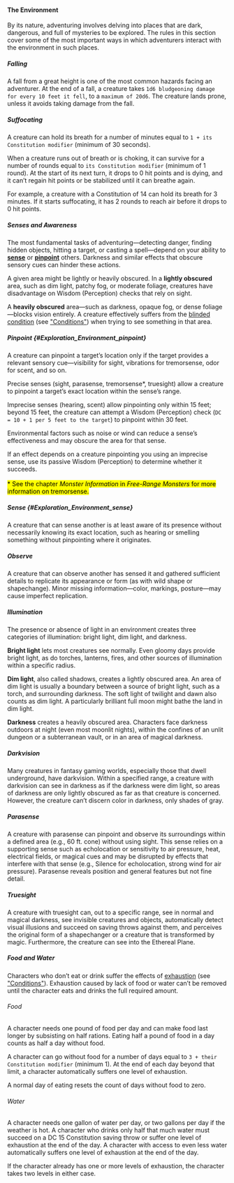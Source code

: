 #### The Environment

By its nature, adventuring involves delving into places that are dark, dangerous, and full of mysteries to be explored.
The rules in this section cover some of the most important ways in which adventurers interact with the environment in such places.

##### Falling

A fall from a great height is one of the most common hazards facing an adventurer.
At the end of a fall, a creature takes `1d6 bludgeoning damage for every 10 feet it fell`, to a `maximum of 20d6`.
The creature lands prone, unless it avoids taking damage from the fall.

##### Suffocating

A creature can hold its breath for a number of minutes equal to `1 + its Constitution modifier` (minimum of 30 seconds).

When a creature runs out of breath or is choking, it can survive for a number of rounds equal to `its Constitution modifier` (minimum of 1 round).
At the start of its next turn, it drops to 0 hit points and is dying, and it can’t regain hit points or be stabilized until it can breathe again.

For example, a creature with a Constitution of 14 can hold its breath for 3 minutes.
If it starts suffocating, it has 2 rounds to reach air before it drops to 0 hit points.

##### Senses and Awareness

The most fundamental tasks of adventuring—detecting danger, finding hidden objects, hitting a target, or casting a spell—depend on your ability to [**sense**](#Exploration_Environment_sense) or [**pinpoint**](#Exploration_Environment_pinpoint) others.
Darkness and similar effects that obscure sensory cues can hinder these actions.

A given area might be lightly or heavily obscured.
In a **lightly obscured** area, such as dim light, patchy fog, or moderate foliage, creatures have disadvantage on Wisdom (Perception) checks that rely on sight.

A **heavily obscured** area—such as darkness, opaque fog, or dense foliage—blocks vision entirely.
A creature effectively suffers from the [blinded condition](#Conditions_blinded) (see ["Conditions"](#Conditions_conditions)) when trying to see something in that area.

##### Pinpoint {#Exploration_Environment_pinpoint}

A creature can pinpoint a target’s location only if the target provides a relevant sensory cue—visibility for sight, vibrations for tremorsense, odor for scent, and so on.

Precise senses (sight, parasense, tremorsense\*, truesight) allow a creature to pinpoint a target’s exact location within the sense’s range.

Imprecise senses (hearing, scent) allow pinpointing only within 15 feet; beyond 15 feet, the creature can attempt a Wisdom (Perception) check (`DC = 10 + 1 per 5 feet to the target`) to pinpoint within 30 feet.

Environmental factors such as noise or wind can reduce a sense’s effectiveness and may obscure the area for that sense.

If an effect depends on a creature pinpointing you using an imprecise sense, use its passive Wisdom (Perception) to determine whether it succeeds.
\
\
<mark>* See the chapter _Monster Information_ in _Free-Range Monsters_ for more information on tremorsense.</mark>

##### Sense {#Exploration_Environment_sense}

A creature that can sense another is at least aware of its presence without necessarily knowing its exact location, such as hearing or smelling something without pinpointing where it originates.

##### Observe

A creature that can observe another has sensed it and gathered sufficient details to replicate its appearance or form (as with wild shape or shapechange).
Minor missing information—color, markings, posture—may cause imperfect replication.

##### Illumination

The presence or absence of light in an environment creates three categories of illumination: bright light, dim light, and darkness.

**Bright light** lets most creatures see normally.
Even gloomy days provide bright light, as do torches, lanterns, fires, and other sources of illumination within a specific radius.

**Dim light**, also called shadows, creates a lightly obscured area.
An area of dim light is usually a boundary between a source of bright light, such as a torch, and surrounding darkness.
The soft light of twilight and dawn also counts as dim light.
A particularly brilliant full moon might bathe the land in dim light.

**Darkness** creates a heavily obscured area.
Characters face darkness outdoors at night (even most moonlit nights), within the confines of an unlit dungeon or a subterranean vault, or in an area of magical darkness.

##### Darkvision

Many creatures in fantasy gaming worlds, especially those that dwell underground, have darkvision.
Within a specified range, a creature with darkvision can see in darkness as if the darkness were dim light, so areas of darkness are only lightly obscured as far as that creature is concerned.
However, the creature can’t discern color in darkness, only shades of gray.

##### Parasense

A creature with parasense can pinpoint and observe its surroundings within a defined area (e.g., 60 ft. cone) without using sight.
This sense relies on a supporting sense such as echolocation or sensitivity to air pressure, heat, electrical fields, or magical cues and may be disrupted by effects that interfere with that sense (e.g., Silence for echolocation, strong wind for air pressure).
Parasense reveals position and general features but not fine detail.

##### Truesight

A creature with truesight can, out to a specific range, see in normal and magical darkness, see invisible creatures and objects, automatically detect visual illusions and succeed on saving throws against them, and perceives the original form of a shapechanger or a creature that is transformed by magic.
Furthermore, the creature can see into the Ethereal Plane.

##### Food and Water

Characters who don’t eat or drink suffer the effects of [exhaustion](#Conditions_exhaustion) (see ["Conditions"](#Conditions_conditions)).
Exhaustion caused by lack of food or water can’t be removed until the character eats and drinks the full required amount.

###### Food

A character needs one pound of food per day and can make food last longer by subsisting on half rations.
Eating half a pound of food in a day counts as half a day without food.

A character can go without food for a number of days equal to `3 + their Constitution modifier` (minimum 1).
At the end of each day beyond that limit, a character automatically suffers one level of exhaustion.

A normal day of eating resets the count of days without food to zero.

###### Water

A character needs one gallon of water per day, or two gallons per day if the weather is hot.
A character who drinks only half that much water must succeed on a DC 15 Constitution saving throw or suffer one level of exhaustion at the end of the day.
A character with access to even less water automatically suffers one level of exhaustion at the end of the day.

If the character already has one or more levels of exhaustion, the character takes two levels in either case.
